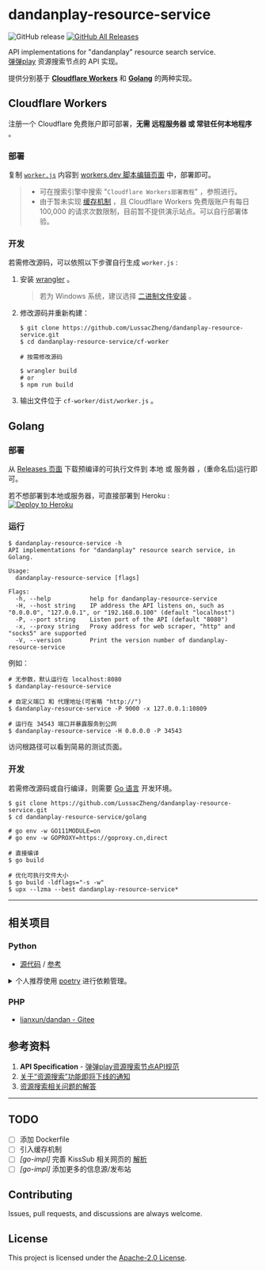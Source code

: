 # dandanplay-resource-service

![GitHub release](https://img.shields.io/github/v/release/LussacZheng/dandanplay-resource-service?include_prereleases&label=version&color=important)
[![GitHub All Releases](https://img.shields.io/github/downloads/LussacZheng/dandanplay-resource-service/total?logo=github&color=green)](https://github.com/LussacZheng/dandanplay-resource-service/releases)

API implementations for "dandanplay" resource search service.  
[弹弹play](http://www.dandanplay.com/) 资源搜索节点的 API 实现。

提供分别基于 [**Cloudflare Workers**](#cloudflare-workers) 和 [**Golang**](#golang) 的两种实现。

## Cloudflare Workers

注册一个 Cloudflare 免费账户即可部署，**无需 远程服务器 或 常驻任何本地程序** 。

### 部署

复制 [`worker.js`](https://github.com/LussacZheng/dandanplay-resource-service/blob/dist/cf-worker/worker.js) 内容到 [workers.dev 脚本编辑页面](https://workers.cloudflare.com/) 中，部署即可。

> - 可在搜索引擎中搜索 "`Cloudflare Workers部署教程`" ，参照进行。
> - 由于暂未实现 [缓存机制](https://developers.cloudflare.com/workers/runtime-apis/cache) ，且 Cloudflare Workers 免费版账户有每日 100,000 的请求次数限制，目前暂不提供演示站点。可以自行部署体验。

### 开发

若需修改源码，可以依照以下步骤自行生成 `worker.js` :

1. 安装 [wrangler](https://github.com/cloudflare/wrangler) 。
   > 若为 Windows 系统，建议选择 [二进制文件安装](https://developers.cloudflare.com/workers/cli-wrangler/install-update#manual-install) 。

2. 修改源码并重新构建：

   ```shell
   $ git clone https://github.com/LussacZheng/dandanplay-resource-service.git
   $ cd dandanplay-resource-service/cf-worker

   # 按需修改源码

   $ wrangler build
   # or
   $ npm run build
   ```

3. 输出文件位于 `cf-worker/dist/worker.js` 。

## Golang

### 部署

从 [Releases 页面](https://github.com/LussacZheng/dandanplay-resource-service/releases) 下载预编译的可执行文件到 本地 或 服务器 ，(重命名后)运行即可。

若不想部署到本地或服务器，可直接部署到 Heroku :  
[![Deploy to Heroku](https://www.herokucdn.com/deploy/button.svg)](https://heroku.com/deploy?template=https://github.com/LussacZheng/dandanplay-resource-service)

### 运行

```shell
$ dandanplay-resource-service -h
API implementations for "dandanplay" resource search service, in Golang.

Usage:
  dandanplay-resource-service [flags]

Flags:
  -h, --help           help for dandanplay-resource-service
  -H, --host string    IP address the API listens on, such as "0.0.0.0", "127.0.0.1", or "192.168.0.100" (default "localhost")
  -P, --port string    Listen port of the API (default "8080")
  -x, --proxy string   Proxy address for web scraper, "http" and "socks5" are supported
  -V, --version        Print the version number of dandanplay-resource-service
```

例如：

```shell
# 无参数，默认运行在 localhost:8080
$ dandanplay-resource-service

# 自定义端口 和 代理地址(可省略 "http://")
$ dandanplay-resource-service -P 9000 -x 127.0.0.1:10809

# 运行在 34543 端口并暴露服务到公网
$ dandanplay-resource-service -H 0.0.0.0 -P 34543
```

访问根路径可以看到简易的测试页面。

### 开发

若需修改源码或自行编译，则需要 [Go 语言](https://golang.google.cn/) 开发环境。

```shell
$ git clone https://github.com/LussacZheng/dandanplay-resource-service.git
$ cd dandanplay-resource-service/golang

# go env -w GO111MODULE=on
# go env -w GOPROXY=https://goproxy.cn,direct

# 直接编译
$ go build

# 优化可执行文件大小
$ go build -ldflags="-s -w"
$ upx --lzma --best dandanplay-resource-service*
```

---

## 相关项目

### Python

- [源代码](https://pastebin.ubuntu.com/p/mGP7JRpBtd/) / [参考](https://support.qq.com/products/104929/post/161035286010443896/)

<details>
<summary>个人推荐使用 <a href="https://github.com/python-poetry/poetry">poetry</a> 进行依赖管理。</summary>

```shell
$ cd python

# 安装依赖
$ poetry install
# 或
$ poetry install --no-dev

# 运行脚本，如
$ poetry run python dandanplay-resource-service.py proxy=http://127.0.0.1:10809
# 或
$ poetry run python dandanplay-resource-service.py host=0.0.0.0 port=34543 proxy=""

# 打包
$ poetry run poe build
```

</details>

### PHP

- [lianxun/dandan - Gitee](https://gitee.com/lianxun/dandan)

## 参考资料

1. **API Specification** - [弹弹play资源搜索节点API规范](https://github.com/kaedei/dandanplay-libraryindex/blob/master/api/ResourceService.md)
2. [关于“资源搜索”功能即将下线的通知](https://mp.weixin.qq.com/s/0xzIJX2LWnncc2YKpe6sfw)
3. [资源搜索相关问题的解答](https://mp.weixin.qq.com/s/OSsk6tuj4lXMcKq2S4s1Kg)

---

## TODO

- [ ] 添加 Dockerfile
- [ ] 引入缓存机制
- [ ] _[go-impl]_ 完善 KissSub 相关网页的 [解析](https://github.com/LussacZheng/dandanplay-resource-service/tree/main/golang/api/kisssub#known-issues)
- [ ] _[go-impl]_ 添加更多的信息源/发布站

## Contributing

Issues, pull requests, and discussions are always welcome.

## License

This project is licensed under the [Apache-2.0 License](./LICENSE).
